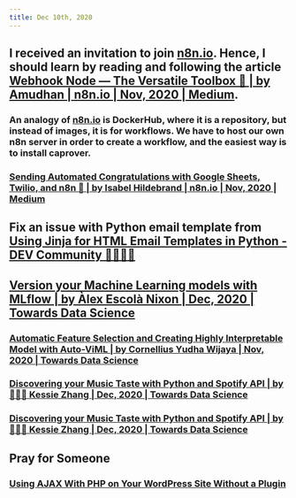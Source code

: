 ```yaml
---
title: Dec 10th, 2020
---
```


## I received an invitation to join [n8n.io](https://n8n.io/dashboard). Hence, I should learn by reading and following the article [Webhook Node — The Versatile Toolbox 🧰 | by Amudhan | n8n.io | Nov, 2020 | Medium](https://medium.com/n8n-io/webhook-node-the-versatile-toolbox-21cb17cee862).
### An analogy of [n8n.io](https://n8n.io/dashboard) is DockerHub, where it is a repository, but instead of images, it is for workflows. We have to host our own n8n server in order to create a workflow, and the easiest way is to install caprover.
### [Sending Automated Congratulations with Google Sheets, Twilio, and n8n 🙌 | by Isabel Hildebrand | n8n.io | Nov, 2020 | Medium](https://medium.com/n8n-io/sending-automated-congratulations-with-google-sheets-twilio-and-n8n-2cf6f736a507)
## Fix an issue with Python email template from [Using Jinja for HTML Email Templates in Python - DEV Community 👩‍💻👨‍💻](https://dev.to/fpcorso/using-jinja-for-html-email-templates-in-python-4dij)
## [Version your Machine Learning models with MLflow | by Àlex Escolà Nixon | Dec, 2020 | Towards Data Science](https://towardsdatascience.com/version-your-machine-learning-models-with-mlflow-9d6bbf8eb273)
### [Automatic Feature Selection and Creating Highly Interpretable Model with Auto-ViML | by Cornellius Yudha Wijaya | Nov, 2020 | Towards Data Science](https://towardsdatascience.com/automatic-feature-selection-and-creating-highly-interpretable-models-with-auto-viml-70356937d74b)
### [Discovering your Music Taste with Python and Spotify API | by 👩🏻‍💻 Kessie Zhang | Dec, 2020 | Towards Data Science](https://towardsdatascience.com/discovering-your-music-taste-with-python-and-spotify-api-b51b0d2744d)
### [Discovering your Music Taste with Python and Spotify API | by 👩🏻‍💻 Kessie Zhang | Dec, 2020 | Towards Data Science](https://towardsdatascience.com/discovering-your-music-taste-with-python-and-spotify-api-b51b0d2744d)
## Pray for Someone
### [Using AJAX With PHP on Your WordPress Site Without a Plugin](https://premium.wpmudev.org/blog/using-ajax-with-wordpress)
